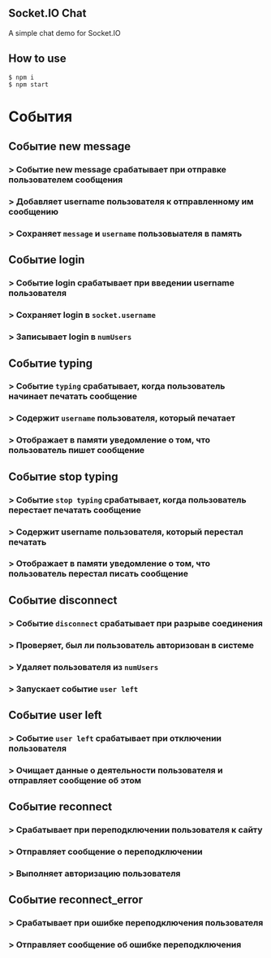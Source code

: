 ## Socket.IO Chat

A simple chat demo for Socket.IO

## How to use

``` 
$ npm i
$ npm start
```
# События

## Событие new message

### > Событие new message срабатывает при отправке пользователем сообщения
### > Добавляет username пользователя к отправленному им сообщению
### > Сохраняет `message` и `username` пользовыателя в память

## Событие login

### > Событие login срабатывает при введении username пользователя
### > Сохраняет login в `socket.username`
### > Записывает login в `numUsers`

## Событие typing

### > Событие `typing` срабатывает, когда пользователь начинает печатать сообщение
### > Содержит `username` пользователя, который печатает
### > Отображает в памяти уведомление о том, что пользователь пишет сообщение

## Событие stop typing

### > Событие `stop typing` срабатывает, когда пользователь перестает печатать сообщение
### > Содержит username пользователя, который перестал печатать
### > Отображает в памяти уведомление о том, что пользователь перестал писать сообщение

## Событие disconnect

### > Событие `disconnect` срабатывает при разрыве соединения
### > Проверяет, был ли пользователь авторизован в системе
### > Удаляет пользователя из `numUsers`
### > Запускает событие `user left`

## Событие user left

### > Событие `user left` срабатывает при отключении пользователя 
### > Очищает данные о деятельности пользователя и отправляет сообщение об этом

## Событие reconnect 

### > Срабатывает при переподключении пользователя к сайту
### > Отправляет сообщение о переподключении
### > Выполняет авторизацию пользователя

## Событие reconnect_error

### > Срабатывает при ошибке переподключения пользователя
### > Отправляет сообщение об ошибке переподключения
